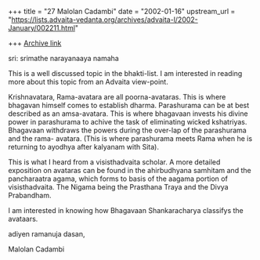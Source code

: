 +++
title = "27 Malolan Cadambi"
date = "2002-01-16"
upstream_url = "https://lists.advaita-vedanta.org/archives/advaita-l/2002-January/002211.html"

+++
[Archive link](https://lists.advaita-vedanta.org/archives/advaita-l/2002-January/002211.html)

sri:
srimathe narayanaaya namaha

This is a well discussed topic in the bhakti-list. I am interested in
reading more about this topic from an Advaita view-point.

Krishnavatara, Rama-avatara are all poorna-avataras. This is where bhagavan
himself comes to establish dharma. Parashurama can be at best described as
an amsa-avatara. This is where bhagavaan invests his divine power in
parashurama to achive the task of eliminating wicked kshatriyas. Bhagavaan
withdraws the powers during the over-lap of the parashurama and the rama-
avatara. (This is where parashurama meets Rama when he is returning to
ayodhya after kalyanam with Sita).

This is what I heard from a visisthadvaita scholar. A more detailed
exposition on avataras can be found in the ahirbudhyana samhitam and the
pancharaatra agama, which forms to basis of the aagama portion of
visisthadvaita. The Nigama being the Prasthana Traya and the Divya
Prabandham.

I am interested in knowing how Bhagavaan Shankaracharya classifys the
avataars.

adiyen ramanuja dasan,

Malolan Cadambi

